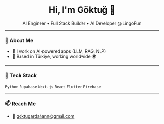 <h1 align="center">Hi, I'm Göktuğ 👋</h1>
<p align="center">
  AI Engineer • Full Stack Builder • AI Developer @ LingoFun
</p>

---

### 🧠 About Me
- 🔬 I work on AI-powered apps (LLM, RAG, NLP)
- 📍 Based in Türkiye, working worldwide 🌍

---

### 🧰 Tech Stack
`Python` `Supabase` `Next.js` `React` `Flutter` `Firebase`

---

### 📫 Reach Me
- 📧 goktugardahann@gmail.com 
